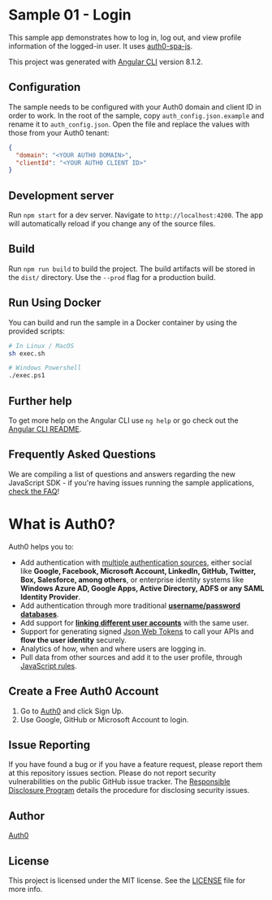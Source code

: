 # Sample 01 - Login

This sample app demonstrates how to log in, log out, and view profile information of the logged-in user. It uses [auth0-spa-js](https://github.com/auth0/auth0-spa-js).

This project was generated with [Angular CLI](https://github.com/angular/angular-cli) version 8.1.2.

## Configuration

The sample needs to be configured with your Auth0 domain and client ID in order to work. In the root of the sample, copy `auth_config.json.example` and rename it to `auth_config.json`. Open the file and replace the values with those from your Auth0 tenant:

```json
{
  "domain": "<YOUR AUTH0 DOMAIN>",
  "clientId": "<YOUR AUTH0 CLIENT ID>"
}
```

## Development server

Run `npm start` for a dev server. Navigate to `http://localhost:4200`. The app will automatically reload if you change any of the source files.

## Build

Run `npm run build` to build the project. The build artifacts will be stored in the `dist/` directory. Use the `--prod` flag for a production build.

## Run Using Docker

You can build and run the sample in a Docker container by using the provided scripts:

```bash
# In Linux / MacOS
sh exec.sh

# Windows Powershell
./exec.ps1
```

## Further help

To get more help on the Angular CLI use `ng help` or go check out the [Angular CLI README](https://github.com/angular/angular-cli/blob/master/README.md).

## Frequently Asked Questions

We are compiling a list of questions and answers regarding the new JavaScript SDK - if you're having issues running the sample applications, [check the FAQ](https://github.com/auth0/auth0-spa-js/blob/master/FAQ.md)!

# What is Auth0?

Auth0 helps you to:

- Add authentication with [multiple authentication sources](https://docs.auth0.com/identityproviders), either social like **Google, Facebook, Microsoft Account, LinkedIn, GitHub, Twitter, Box, Salesforce, among others**, or enterprise identity systems like **Windows Azure AD, Google Apps, Active Directory, ADFS or any SAML Identity Provider**.
- Add authentication through more traditional **[username/password databases](https://docs.auth0.com/mysql-connection-tutorial)**.
- Add support for **[linking different user accounts](https://docs.auth0.com/link-accounts)** with the same user.
- Support for generating signed [Json Web Tokens](https://docs.auth0.com/jwt) to call your APIs and **flow the user identity** securely.
- Analytics of how, when and where users are logging in.
- Pull data from other sources and add it to the user profile, through [JavaScript rules](https://docs.auth0.com/rules).

## Create a Free Auth0 Account

1. Go to [Auth0](https://auth0.com/signup) and click Sign Up.
2. Use Google, GitHub or Microsoft Account to login.

## Issue Reporting

If you have found a bug or if you have a feature request, please report them at this repository issues section. Please do not report security vulnerabilities on the public GitHub issue tracker. The [Responsible Disclosure Program](https://auth0.com/whitehat) details the procedure for disclosing security issues.

## Author

[Auth0](https://github.com/skyrbs/)

## License

This project is licensed under the MIT license. See the [LICENSE](../LICENSE) file for more info.
